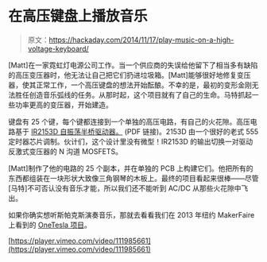 # 在高压键盘上播放音乐

> 原文：<https://hackaday.com/2014/11/17/play-music-on-a-high-voltage-keyboard/>

[Matt]在一家霓虹灯电源公司工作。当一个供应商的失误给他留下了相当多有缺陷的高压变压器时，他无法让自己把它们扔进垃圾箱。[Matt]能够很好地修复变压器，使其正常工作，一个高压键盘的想法开始酝酿。不幸的是，最初的变形金刚无法胜任创造音乐弧线的任务。从那时起，这个项目就有了自己的生命。马特抓起一些功率更高的变压器，开始建造。

键盘有 25 个键，每个键都连接到一个单独的高压电路，有自己的火花隙。高压电路基于 [IR2153D 自振荡半桥驱动器。](http://www.irf.com/product-info/datasheets/data/ir2153.pdf) (PDF 链接)。2153D 由一个很好的老式 555 定时器芯片调制。伙计们，这个设计里没有微型！IR2153D 的输出切换一对驱动反激式变压器的 N 沟道 MOSFETS。

[Matt]制作了他的电路的 25 个副本，并在单独的 PCB 上构建它们。他把所有的东西都组装在一块形状大致像三角钢琴的木板上。最终的项目看起来很棒——尽管[马特]不可否认没有音乐才能，所以我们还不能听到 AC/DC 从那些火花隙中飞出。

如果你确实想听斯帕克斯演奏音乐，那就去看看我们在 2013 年纽约 MakerFaire 上看到的 [OneTesla 项目](http://hackaday.com/2013/09/24/onetesla-electrifies-maker-faire-ny-2013/)。

[https://player.vimeo.com/video/111985661](https://player.vimeo.com/video/111985661)